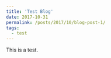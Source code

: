 ```yaml
---
title: 'Test Blog'
date: 2017-10-31
permalink: /posts/2017/10/blog-post-1/
tags:
  - test
---
```


This is a test.
